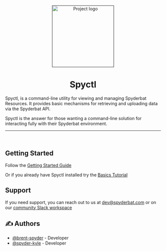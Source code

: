<p align="center">
  <a href="" rel="noopener">
 <img width=200px height=200px src="https://i.imgur.com/nkMr2fl.png" alt="Project logo"></a>
</p>

<h1 align="center">Spyctl</h1>

Spyctl, is a command-line utility for viewing and managing Spyderbat Resources. It provides basic
mechanisms for retrieving and uploading data via the Spyderbat API.

Spyctl is the answer for those wanting a command-line solution for interacting fully with their Spyderbat
environment.

---

<p align="center"> 
    <br> 
</p>

## Getting Started <a name = "getting_started"></a>

Follow the [Getting Started Guide](https://spyctl.readthedocs.io/en/latest/getting_started/getting_started.html)

Or if you already have Spyctl installed try the [Basics Tutorial](https://github.com/spyderbat/spyctl/blob/master/docs/tutorials/spyctl_basics.rst)

## Support <a name = "support"></a>

If you need support, you can reach out to us at dev@spyderbat.com or on our [community Slack workspace](https://join.slack.com/t/spyderbatcommunity/shared_invite/zt-1ncqumr1c-WVVRwJTNfTQSW2Y8_maGOw)


## ✍️ Authors <a name = "authors"></a>

- [@brent-spyder](https://github.com/brent-spyder) - Developer
- [@spyder-kyle](https://github.com/spyder-kyle) - Developer
